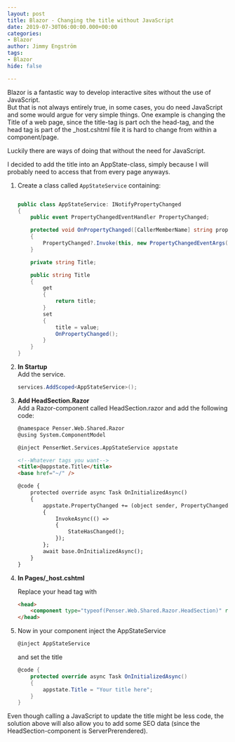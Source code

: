 ```yaml
---
layout: post
title: Blazor - Changing the title without JavaScript
date: 2019-07-30T06:00:00.000+00:00
categories:
- Blazor
author: Jimmy Engström
tags:
- Blazor
hide: false

---
```


Blazor is a fantastic way to develop interactive sites without the use of JavaScript.  
But that is not always entirely true, in some cases, you do need JavaScript and some would argue for very simple things.
One example is changing the Title of a web page, since the title-tag is part och the head-tag, and the head tag is part of the _host.cshtml file it is hard to change from within a component/page.  

Luckily there are ways of doing that without the need for JavaScript.

I decided to add the title into an AppState-class, simply because I will probably need to access that from every page anyways.
1. Create a class called ```AppStateService``` containing:

    ```` csharp

    public class AppStateService: INotifyPropertyChanged
    {
        public event PropertyChangedEventHandler PropertyChanged;

        protected void OnPropertyChanged([CallerMemberName] string propertyName = null)
        {
            PropertyChanged?.Invoke(this, new PropertyChangedEventArgs(propertyName));
        }

        private string Title;

        public string Title
        {
            get
            {
                return title;
            }
            set
            {
                title = value;
                OnPropertyChanged();
            }
        }
    }

    ````

2. **In Startup**  
    Add the service.

    ```csharp
    services.AddScoped<AppStateService>();
    ```
3. **Add HeadSection.Razor**  
Add a Razor-component called HeadSection.razor and add the following code:

    ```` html
    @namespace Penser.Web.Shared.Razor
    @using System.ComponentModel
    
    @inject PenserNet.Services.AppStateService appstate
    
    <!--Whatever tags you want-->
    <title>@appstate.Title</title>
    <base href="~/" />
    
    @code {
        protected override async Task OnInitializedAsync()
        {
            appstate.PropertyChanged += (object sender, PropertyChangedEventArgs e) =>
            {
                InvokeAsync(() =>
                {
                    StateHasChanged();
                });
            };
            await base.OnInitializedAsync();
        }
    }
    ````

4. **In Pages/_host.cshtml**

    Replace your head tag with
    
    ``` html
    <head>
        <component type="typeof(Penser.Web.Shared.Razor.HeadSection)" render-mode="ServerPrerendered"/>
    </head>
    ````

5. Now in your component inject the AppStateService

    ``` csharp
    @inject AppStateService
    ```
    and set the title

    ```` csharp
    @code {
        protected override async Task OnInitializedAsync()
        {
            appstate.Title = "Your title here";
        }
    }
    ````

Even though calling a JavaScript to update the title might be less code, the solution above will also allow you to add some SEO data (since the HeadSection-component is ServerPrerendered).